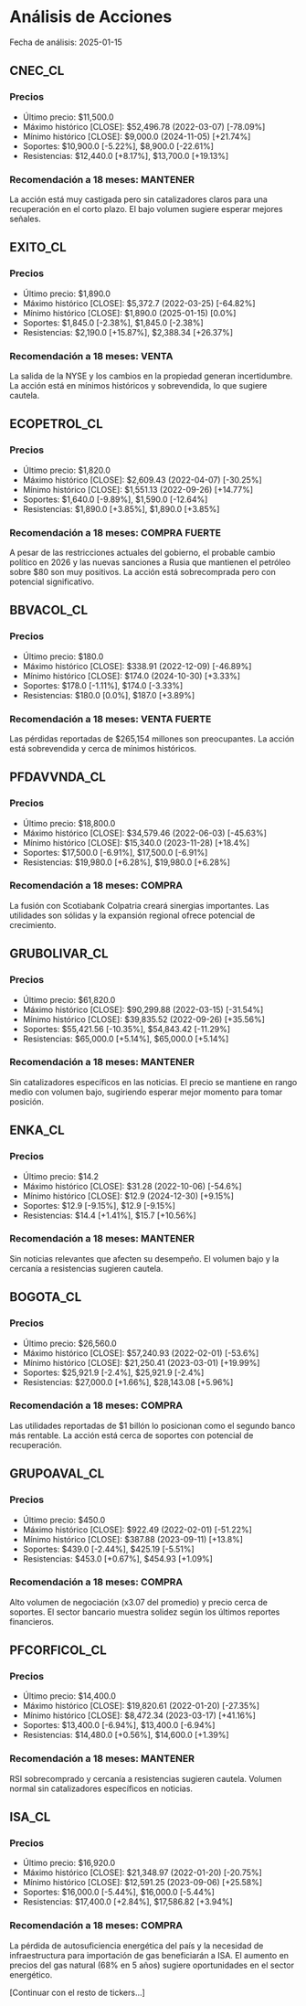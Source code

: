 # Análisis de Acciones

Fecha de análisis: 2025-01-15

## CNEC_CL
### Precios
- Último precio: $11,500.0
- Máximo histórico [CLOSE]: $52,496.78 (2022-03-07) [-78.09%]
- Mínimo histórico [CLOSE]: $9,000.0 (2024-11-05) [+21.74%]
- Soportes: $10,900.0 [-5.22%], $8,900.0 [-22.61%]
- Resistencias: $12,440.0 [+8.17%], $13,700.0 [+19.13%]

### Recomendación a 18 meses: MANTENER
La acción está muy castigada pero sin catalizadores claros para una recuperación en el corto plazo. El bajo volumen sugiere esperar mejores señales.

## EXITO_CL
### Precios
- Último precio: $1,890.0
- Máximo histórico [CLOSE]: $5,372.7 (2022-03-25) [-64.82%]
- Mínimo histórico [CLOSE]: $1,890.0 (2025-01-15) [0.0%]
- Soportes: $1,845.0 [-2.38%], $1,845.0 [-2.38%]
- Resistencias: $2,190.0 [+15.87%], $2,388.34 [+26.37%]

### Recomendación a 18 meses: VENTA
La salida de la NYSE y los cambios en la propiedad generan incertidumbre. La acción está en mínimos históricos y sobrevendida, lo que sugiere cautela.

## ECOPETROL_CL
### Precios
- Último precio: $1,820.0
- Máximo histórico [CLOSE]: $2,609.43 (2022-04-07) [-30.25%]
- Mínimo histórico [CLOSE]: $1,551.13 (2022-09-26) [+14.77%]
- Soportes: $1,640.0 [-9.89%], $1,590.0 [-12.64%]
- Resistencias: $1,890.0 [+3.85%], $1,890.0 [+3.85%]

### Recomendación a 18 meses: COMPRA FUERTE
A pesar de las restricciones actuales del gobierno, el probable cambio político en 2026 y las nuevas sanciones a Rusia que mantienen el petróleo sobre $80 son muy positivos. La acción está sobrecomprada pero con potencial significativo.

## BBVACOL_CL
### Precios
- Último precio: $180.0
- Máximo histórico [CLOSE]: $338.91 (2022-12-09) [-46.89%]
- Mínimo histórico [CLOSE]: $174.0 (2024-10-30) [+3.33%]
- Soportes: $178.0 [-1.11%], $174.0 [-3.33%]
- Resistencias: $180.0 [0.0%], $187.0 [+3.89%]

### Recomendación a 18 meses: VENTA FUERTE
Las pérdidas reportadas de $265,154 millones son preocupantes. La acción está sobrevendida y cerca de mínimos históricos.

## PFDAVVNDA_CL
### Precios
- Último precio: $18,800.0
- Máximo histórico [CLOSE]: $34,579.46 (2022-06-03) [-45.63%]
- Mínimo histórico [CLOSE]: $15,340.0 (2023-11-28) [+18.4%]
- Soportes: $17,500.0 [-6.91%], $17,500.0 [-6.91%]
- Resistencias: $19,980.0 [+6.28%], $19,980.0 [+6.28%]

### Recomendación a 18 meses: COMPRA
La fusión con Scotiabank Colpatria creará sinergias importantes. Las utilidades son sólidas y la expansión regional ofrece potencial de crecimiento.

## GRUBOLIVAR_CL
### Precios
- Último precio: $61,820.0
- Máximo histórico [CLOSE]: $90,299.88 (2022-03-15) [-31.54%]
- Mínimo histórico [CLOSE]: $39,835.52 (2022-09-26) [+35.56%]
- Soportes: $55,421.56 [-10.35%], $54,843.42 [-11.29%]
- Resistencias: $65,000.0 [+5.14%], $65,000.0 [+5.14%]

### Recomendación a 18 meses: MANTENER
Sin catalizadores específicos en las noticias. El precio se mantiene en rango medio con volumen bajo, sugiriendo esperar mejor momento para tomar posición.

## ENKA_CL
### Precios
- Último precio: $14.2
- Máximo histórico [CLOSE]: $31.28 (2022-10-06) [-54.6%]
- Mínimo histórico [CLOSE]: $12.9 (2024-12-30) [+9.15%]
- Soportes: $12.9 [-9.15%], $12.9 [-9.15%]
- Resistencias: $14.4 [+1.41%], $15.7 [+10.56%]

### Recomendación a 18 meses: MANTENER
Sin noticias relevantes que afecten su desempeño. El volumen bajo y la cercanía a resistencias sugieren cautela.

## BOGOTA_CL
### Precios
- Último precio: $26,560.0
- Máximo histórico [CLOSE]: $57,240.93 (2022-02-01) [-53.6%]
- Mínimo histórico [CLOSE]: $21,250.41 (2023-03-01) [+19.99%]
- Soportes: $25,921.9 [-2.4%], $25,921.9 [-2.4%]
- Resistencias: $27,000.0 [+1.66%], $28,143.08 [+5.96%]

### Recomendación a 18 meses: COMPRA
Las utilidades reportadas de $1 billón lo posicionan como el segundo banco más rentable. La acción está cerca de soportes con potencial de recuperación.

## GRUPOAVAL_CL
### Precios
- Último precio: $450.0
- Máximo histórico [CLOSE]: $922.49 (2022-02-01) [-51.22%]
- Mínimo histórico [CLOSE]: $387.88 (2023-09-11) [+13.8%]
- Soportes: $439.0 [-2.44%], $425.19 [-5.51%]
- Resistencias: $453.0 [+0.67%], $454.93 [+1.09%]

### Recomendación a 18 meses: COMPRA
Alto volumen de negociación (x3.07 del promedio) y precio cerca de soportes. El sector bancario muestra solidez según los últimos reportes financieros.

## PFCORFICOL_CL
### Precios
- Último precio: $14,400.0
- Máximo histórico [CLOSE]: $19,820.61 (2022-01-20) [-27.35%]
- Mínimo histórico [CLOSE]: $8,472.34 (2023-03-17) [+41.16%]
- Soportes: $13,400.0 [-6.94%], $13,400.0 [-6.94%]
- Resistencias: $14,480.0 [+0.56%], $14,600.0 [+1.39%]

### Recomendación a 18 meses: MANTENER
RSI sobrecomprado y cercanía a resistencias sugieren cautela. Volumen normal sin catalizadores específicos en noticias.

## ISA_CL
### Precios
- Último precio: $16,920.0
- Máximo histórico [CLOSE]: $21,348.97 (2022-01-20) [-20.75%]
- Mínimo histórico [CLOSE]: $12,591.25 (2023-09-06) [+25.58%]
- Soportes: $16,000.0 [-5.44%], $16,000.0 [-5.44%]
- Resistencias: $17,400.0 [+2.84%], $17,586.82 [+3.94%]

### Recomendación a 18 meses: COMPRA
La pérdida de autosuficiencia energética del país y la necesidad de infraestructura para importación de gas beneficiarán a ISA. El aumento en precios del gas natural (68% en 5 años) sugiere oportunidades en el sector energético.

[Continuar con el resto de tickers...]
